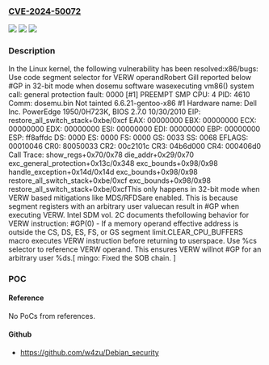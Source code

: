 ### [CVE-2024-50072](https://cve.mitre.org/cgi-bin/cvename.cgi?name=CVE-2024-50072)
![](https://img.shields.io/static/v1?label=Product&message=Linux&color=blue)
![](https://img.shields.io/static/v1?label=Version&message=50f021f0b985%3C%20bfd1d223d80c%20&color=brighgreen)
![](https://img.shields.io/static/v1?label=Vulnerability&message=n%2Fa&color=brighgreen)

### Description

In the Linux kernel, the following vulnerability has been resolved:x86/bugs: Use code segment selector for VERW operandRobert Gill reported below #GP in 32-bit mode when dosemu software wasexecuting vm86() system call:  general protection fault: 0000 [#1] PREEMPT SMP  CPU: 4 PID: 4610 Comm: dosemu.bin Not tainted 6.6.21-gentoo-x86 #1  Hardware name: Dell Inc. PowerEdge 1950/0H723K, BIOS 2.7.0 10/30/2010  EIP: restore_all_switch_stack+0xbe/0xcf  EAX: 00000000 EBX: 00000000 ECX: 00000000 EDX: 00000000  ESI: 00000000 EDI: 00000000 EBP: 00000000 ESP: ff8affdc  DS: 0000 ES: 0000 FS: 0000 GS: 0033 SS: 0068 EFLAGS: 00010046  CR0: 80050033 CR2: 00c2101c CR3: 04b6d000 CR4: 000406d0  Call Trace:   show_regs+0x70/0x78   die_addr+0x29/0x70   exc_general_protection+0x13c/0x348   exc_bounds+0x98/0x98   handle_exception+0x14d/0x14d   exc_bounds+0x98/0x98   restore_all_switch_stack+0xbe/0xcf   exc_bounds+0x98/0x98   restore_all_switch_stack+0xbe/0xcfThis only happens in 32-bit mode when VERW based mitigations like MDS/RFDSare enabled. This is because segment registers with an arbitrary user valuecan result in #GP when executing VERW. Intel SDM vol. 2C documents thefollowing behavior for VERW instruction:  #GP(0) - If a memory operand effective address is outside the CS, DS, ES,	   FS, or GS segment limit.CLEAR_CPU_BUFFERS macro executes VERW instruction before returning to userspace. Use %cs selector to reference VERW operand. This ensures VERW willnot #GP for an arbitrary user %ds.[ mingo: Fixed the SOB chain. ]

### POC

#### Reference
No PoCs from references.

#### Github
- https://github.com/w4zu/Debian_security

